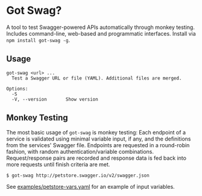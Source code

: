 # Got Swag?

A tool to test Swagger-powered APIs automatically through monkey testing.
Includes command-line, web-based and programmatic interfaces.
Install via `npm install got-swag -g`.


## Usage

```
got-swag <url> ...
  Test a Swagger URL or file (YAML). Additional files are merged.

Options:
  -S
  -V, --version       Show version
```


## Monkey Testing

The most basic usage of `got-swag` is monkey testing:
Each endpoint of a service is validated using minimal variable
input, if any, and the definitions from the services' Swagger file.
Endpoints are requested in a round-robin fashion,
with random authentication/variable combinations.
Request/response pairs are recorded and response data is fed back into more
requests until finish criteria are met.

```sh
$ got-swag http://petstore.swagger.io/v2/swagger.json
```

See [examples/petstore-vars.yaml](examples/petstore-vars.yaml) for an example of input variables.
